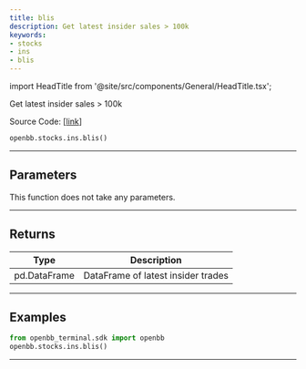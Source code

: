```yaml
---
title: blis
description: Get latest insider sales > 100k
keywords:
- stocks
- ins
- blis
---
```


import HeadTitle from '@site/src/components/General/HeadTitle.tsx';

<HeadTitle title="stocks.ins.blis - Reference | OpenBB SDK Docs" />

Get latest insider sales > 100k

Source Code: [[link](https://github.com/OpenBB-finance/OpenBBTerminal/tree/main/openbb_terminal/stocks/insider/sdk_helper.py#L185)]

```python wordwrap
openbb.stocks.ins.blis()
```

---

## Parameters

This function does not take any parameters.

---

## Returns

| Type | Description |
| ---- | ----------- |
| pd.DataFrame | DataFrame of latest insider trades |
---

## Examples

```python
from openbb_terminal.sdk import openbb
openbb.stocks.ins.blis()
```

---


